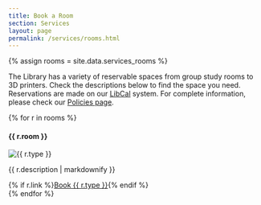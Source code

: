 ```yaml
---
title: Book a Room
section: Services
layout: page
permalink: /services/rooms.html 
---
```

{% assign rooms = site.data.services_rooms %}

The Library has a variety of reservable spaces from group study rooms to 3D printers.
Check the descriptions below to find the space you need. 
Reservations are made on our <a href="https://libcal.uidaho.edu/">LibCal</a> system.
For complete information, please check our <a href="https://libcal.uidaho.edu/">Policies page</a>.

<div class="row">
    {% for r in rooms %}
    <div class="col-12 mb-2">
        <div class="card mb-3">
            <div class="card-header">
                <h4 class="mb-0">{{ r.room }}</h4>
            </div>
            <div class="row no-gutters">
                <div class="col-md-3">
                    <div class="card-body">
                        <img src="{{ site.lib-media }}/rooms/{{ r.img }}" class="card-img" alt="{{ r.type }}">
                    </div>
                </div>
                <div class="col-md-9">
                    <div class="card-body">
                        <p class="card-text">{{ r.description | markdownify }}</p>
                        {% if r.link %}<a href="{{ r.link }}" class="btn btn-primary">Book {{ r.type }}</a>{% endif %}
                    </div>
                </div>
            </div>
        </div>
    </div>
    {% endfor %}
</div>
